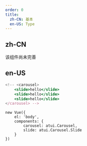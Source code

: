 ```yaml
---
order: 0
title:
  zh-CN: 基本
  en-US: Type
---
```


## zh-CN
该组件尚未完善



## en-US


````jsx
<!-- <carousel>
    <slide>hello</slide>
    <slide>hello</slide>
    <slide>hello</slide>
</carousel> -->
````

````vue-script
new Vue({
    el: 'body',
    components: {
        carousel: atui.Carousel,
        slide: atui.Carousel.Slide
    }
})
````

